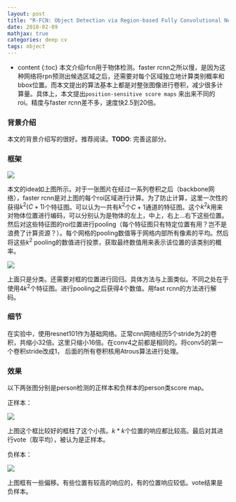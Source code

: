 ```yaml
---
layout: post
title: "R-FCN: Object Detection via Region-based Fully Convolutional Networks"
date: 2018-02-09
mathjax: true
categories: deep cv
tags: object
---
```

* content
{:toc}
本文介绍rfcn用于物体检测。faster rcnn之所以慢，是因为这种网络将rpn预测出候选区域之后，还需要对每个区域独立地计算类别概率和bbox位置。而本文提出的算法基本上都是对整张图像进行卷积，减少很多计算量。具体上，本文提出`position-sensitive score maps`	来出来不同的roi。精度与faster rcnn差不多，速度快2.5到20倍。



### 背景介绍

本文的背景介绍写的很好。推荐阅读。**TODO**: 完善这部分。



### 框架

![](http://vsooda.github.io/assets/rfcn/framework.png)

 本文的idea如上图所示。对于一张图片在经过一系列卷积之后（backbone网络），faster rcnn是对上图的每个roi区域进行计算。为了防止计算，这里一次性的获得$k^2(C+1)$个特征图。可以认为一共有$k^2$个​$C+1$通道的特征图。这个​$k^2k$用来对物体位置进行编码，可以分别认为是物体的左上，中上，右上...右下这些位置。然后对这些特征图的roi位置进行pooling（每个特征图只有特定位置有用？岂不是浪费了计算资源？）。每个网格的pooling数值等于网格内部所有像素的平均。然后将这些​$k^2$ pooling的数值进行投票，获取最终数值用来表示该位置的该类别的概率。



![](http://vsooda.github.io/assets/rfcn/rfcn.png)



上面只是分类。还需要对框的位置进行回归。具体方法与上面类似。不同之处在于使用$4k^2$个特征图。进行pooling之后获得4个数值。用fast rcnn的方法进行解码。

### 细节

在实验中，使用resnet101作为基础网络。正常cnn网络经历5个stride为2的卷积，共缩小32倍。这里只缩小16倍。在conv4之前都是相同的。将conv5的第一个卷积stride改成1， 后面的所有卷积核用Atrous算法进行处理。

### 效果

以下两张图分别是person检测的正样本和负样本的person类score map。

正样本：

![](http://vsooda.github.io/assets/rfcn/people_pos.png)

上图这个框比较好的框柱了这个小孩。$k*k$个位置的响应都比较高。最后对其进行vote（取平均），被认为是正样本。



负样本：

![](http://vsooda.github.io/assets/rfcn/people_neg.png)

上图框有一些偏移。有些位置有较高的响应的，有的位置响应较低。vote结果是负样本。